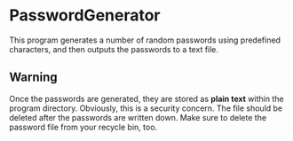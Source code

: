 # PasswordGenerator
This program generates a number of random passwords using predefined characters, and then outputs the passwords to a text file.

## Warning
Once the passwords are generated, they are stored as **plain text** within the program directory.
Obviously, this is a security concern. The file should be deleted after the passwords are written down.
Make sure to delete the password file from your recycle bin, too.
